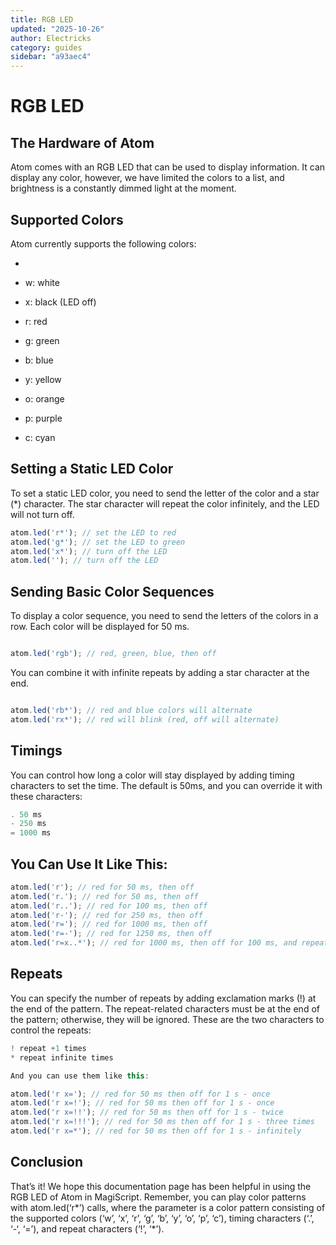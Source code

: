 ```yaml
---
title: RGB LED
updated: "2025-10-26"
author: Electricks
category: guides
sidebar: "a93aec4"
---
```


# RGB LED

## The Hardware of Atom

Atom comes with an RGB LED that can be used to display information. It can display any color, however, we have limited the colors to a list, and brightness is a constantly dimmed light at the moment.

## Supported Colors

Atom currently supports the following colors:

-

- w: white

- x: black (LED off)

- r: red

- g: green

- b: blue

- y: yellow

- o: orange

- p: purple

- c: cyan

## Setting a Static LED Color

To set a static LED color, you need to send the letter of the color and a star (*) character. The star character will repeat the color infinitely, and the LED will not turn off.

```javascript
atom.led('r*'); // set the LED to red
atom.led('g*'); // set the LED to green
atom.led('x*'); // turn off the LED
atom.led(''); // turn off the LED
```

## Sending Basic Color Sequences

To display a color sequence, you need to send the letters of the colors in a row. Each color will be displayed for 50 ms.

```javascript

```

```javascript
atom.led('rgb'); // red, green, blue, then off
```

You can combine it with infinite repeats by adding a star character at the end.

```javascript

```

```javascript
atom.led('rb*'); // red and blue colors will alternate
atom.led('rx*'); // red will blink (red, off will alternate)
```

## Timings

You can control how long a color will stay displayed by adding timing characters to set the time. The default is 50ms, and you can override it with these characters:

```javascript
. 50 ms
- 250 ms
= 1000 ms
```

## You Can Use It Like This:

```javascript
atom.led('r'); // red for 50 ms, then off
atom.led('r.'); // red for 50 ms, then off
atom.led('r..'); // red for 100 ms, then off
atom.led('r-'); // red for 250 ms, then off
atom.led('r='); // red for 1000 ms, then off
atom.led('r=-'); // red for 1250 ms, then off
atom.led('r=x..*'); // red for 1000 ms, then off for 100 ms, and repeat
```

## Repeats

You can specify the number of repeats by adding exclamation marks (!) at the end of the pattern. The repeat-related characters must be at the end of the pattern; otherwise, they will be ignored. These are the two characters to control the repeats:

```javascript
! repeat +1 times
* repeat infinite times

And you can use them like this:

atom.led('r x='); // red for 50 ms then off for 1 s - once
atom.led('r x=!'); // red for 50 ms then off for 1 s - once
atom.led('r x=!!'); // red for 50 ms then off for 1 s - twice
atom.led('r x=!!!'); // red for 50 ms then off for 1 s - three times
atom.led('r x=*'); // red for 50 ms then off for 1 s - infinitely
```

## Conclusion

That’s it! We hope this documentation page has been helpful in using the RGB LED of Atom in MagiScript. Remember, you can play color patterns with atom.led(‘r*’) calls, where the parameter is a color pattern consisting of the supported colors (‘w’, ‘x’, ‘r’, ‘g’, ‘b’, ‘y’, ‘o’, ‘p’, ‘c’), timing characters (‘.’, ‘-‘, ‘=’), and repeat characters (‘!’, ‘*’).